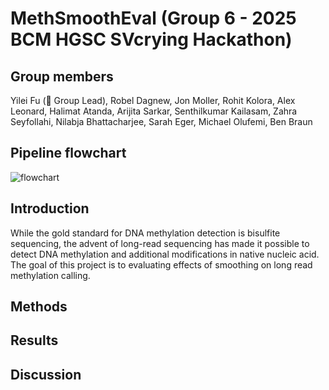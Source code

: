 # MethSmoothEval (Group 6 - 2025 BCM HGSC SVcrying Hackathon)
## Group members
Yilei Fu (👑 Group Lead),
Robel Dagnew, 
Jon Moller,
Rohit Kolora,
Alex Leonard,
Halimat Atanda, 
Arijita Sarkar,
Senthilkumar Kailasam,
Zahra Seyfollahi,
Nilabja Bhattacharjee,
Sarah Eger,
Michael Olufemi,
Ben Braun
## Pipeline flowchart
![flowchart](https://github.com/user-attachments/assets/c10a1b3b-0263-4124-b7d9-cea9100bcd6f)
## Introduction
While the gold standard for DNA methylation detection is bisulfite sequencing, the advent of long-read sequencing has made it possible to detect DNA methylation and additional modifications in native nucleic acid. The goal of this project is to evaluating effects of smoothing on long read methylation calling.
## Methods
## Results
## Discussion
